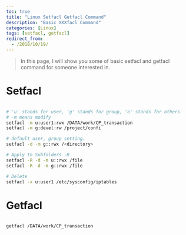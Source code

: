 ```yaml
---
toc: true
title: "Linux Setfacl Getfacl Command"
description: "Basic XXXfacl Command"
categories: [Linux]
tags: [setfacl, getfacl]
redirect_from:
  - /2018/10/19/
---
```


> In this page, I will show you some of basic setfacl and getfacl command for someone interested in.

# Setfacl

```bash 

# 'u' stands for user, 'g' stands for group, 'o' stands for others
# -m means modify
setfacl -m u:user1:rwx /DATA/work/CP_transaction
setfacl -m g:devel:rw /project/confi

# default user, group setting.
setfacl -d -m g::rwx /<directory>

# Apply to Subfolders -R
setfacl -R -d -m u::rwx /file
setfacl -R -d -m g::rwx /file

# Delete 
setfacl -x u:user1 /etc/sysconfig/iptables

```

# Getfacl

```bash

getfacl /DATA/work/CP_transaction

```

[^1]: This is a footnote.

[kramdown]: https://kramdown.gettalong.org/
[My Blog]: https://marindie.github.io
